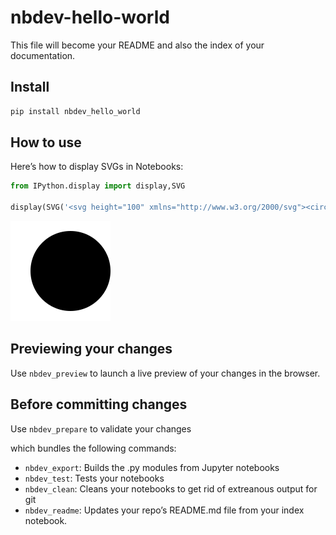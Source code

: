 # nbdev-hello-world

<!-- WARNING: THIS FILE WAS AUTOGENERATED! DO NOT EDIT! -->

This file will become your README and also the index of your
documentation.

## Install

``` sh
pip install nbdev_hello_world
```

## How to use

Here’s how to display SVGs in Notebooks:

``` python
from IPython.display import display,SVG

display(SVG('<svg height="100" xmlns="http://www.w3.org/2000/svg"><circle cx="50" cy="50" r="40"/></svg>'))
```

![](index_files/figure-commonmark/cell-2-output-1.svg)

## Previewing your changes

Use `nbdev_preview` to launch a live preview of your changes in the
browser.

## Before committing changes

Use `nbdev_prepare` to validate your changes

which bundles the following commands:

- `nbdev_export`: Builds the .py modules from Jupyter notebooks
- `nbdev_test`: Tests your notebooks
- `nbdev_clean`: Cleans your notebooks to get rid of extreanous output
  for git
- `nbdev_readme`: Updates your repo’s README.md file from your index
  notebook.
